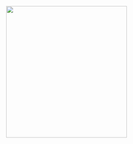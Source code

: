 <p align="center">
<img src="https://mhabibr02.github.io/Page-Web-Development/assets/img/portfolio/webdev-22.png" width="80%" height="30%">
</p>
